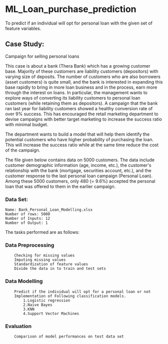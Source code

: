 # ML_Loan_purchase_prediction
To predict if an individual will opt for personal loan with the given set of feature variables.

## Case Study:

Campaign for selling personal loans 

This case is about a bank (Thera Bank) which has a growing customer base. Majority of these customers are liability customers (depositors) with varying size of deposits. The number of customers who are also borrowers (asset customers) is quite small, and the bank is interested in expanding this base rapidly to bring in more loan business and in the process, earn more through the interest on loans. In particular, the management wants to explore ways of converting its liability customers to personal loan customers (while retaining them as depositors). A campaign that the bank ran last year for liability customers showed a healthy conversion rate of over 9% success. This has encouraged the retail marketing department to devise campaigns with better target marketing to increase the success ratio with minimal budget.

The department wants to build a model that will help them identify the potential customers who have higher probability of purchasing the loan. This will increase the success ratio while at the same time reduce the cost of the campaign. 

The file given below contains data on 5000 customers. The data include customer demographic information (age, income, etc.), the customer's relationship with the bank (mortgage, securities account, etc.), and the customer response to the last personal loan campaign (Personal Loan). Among these 5000 customers, only 480 (= 9.6%) accepted the personal loan that was offered to them in the earlier campaign. 

### Data Set:
	Name: Bank_Personal_Loan_Modelling.xlsx
	Number of rows: 5000
	Number of Inputs: 12
	Number of Output: 1

The tasks performed are as follows:
### Data Preprocessing
		Checking for missing values
		Imputing missing values
		Standardization of feature values
		Divide the data in to train and test sets
### Data Modelling
		Predict if the individual will opt for a personal loan or not
		Implementation of Following classification models.
			1.Logistic regression
			2.Naive Bayes
			3.KNN
			4.Support Vector Machines
### Evaluation
		Comparison of model performances on test data set
